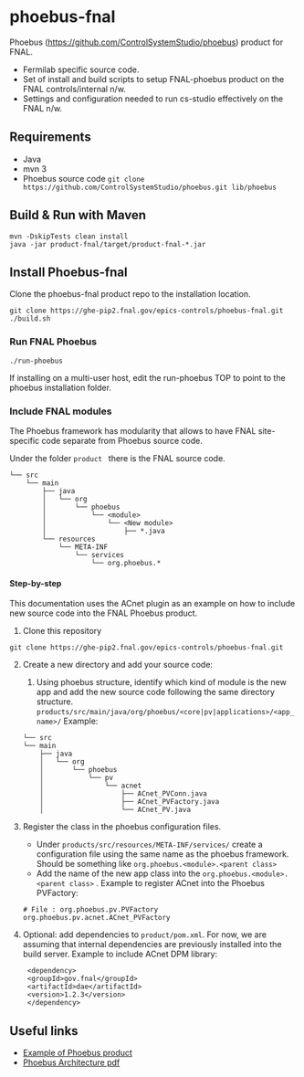 # phoebus-fnal
Phoebus (https://github.com/ControlSystemStudio/phoebus) product for FNAL.

- Fermilab specific source code.
- Set of install and build scripts to setup FNAL-phoebus product on the FNAL controls/internal n/w.
- Settings and configuration needed to run cs-studio effectively on the FNAL n/w.

## Requirements
- Java
- mvn 3
- Phoebus source code `git clone https://github.com/ControlSystemStudio/phoebus.git lib/phoebus`

## Build & Run with Maven
```
mvn -DskipTests clean install
java -jar product-fnal/target/product-fnal-*.jar
````

## Install Phoebus-fnal

Clone the phoebus-fnal product repo to the installation location.

```
git clone https://ghe-pip2.fnal.gov/epics-controls/phoebus-fnal.git
./build.sh
```

### Run FNAL Phoebus

```
./run-phoebus
```

If installing on a multi-user host, edit the run-phoebus TOP to point to the phoebus installation folder.  


### Include FNAL modules

The Phoebus framework has modularity that allows to have FNAL site-specific code separate from Phoebus source code.

Under the folder  `product ` there is the FNAL source code.


```
└── src
    └── main
        ├── java
        │   └── org
        │       └── phoebus
        │           └── <module>
        │               └── <New module>
        │                   ├── *.java
        └── resources
            └── META-INF
                └── services
                    └── org.phoebus.*

```

#### Step-by-step

This documentation uses the ACnet plugin as an example on how to include new source code into the FNAL Phoebus product.

1. Clone this repository
```
git clone https://ghe-pip2.fnal.gov/epics-controls/phoebus-fnal.git
```
2. Create a new directory and add your source code:
    1. Using phoebus structure, identify which kind of module is the new app and add the new source code following the same directory structure.
`products/src/main/java/org/phoebus/<core|pv|applications>/<app_name>/`
    Example:
    ```
    └── src
    └── main
        ├── java
        │   └── org
        │       └── phoebus
        │           └── pv
        │               └── acnet
        │                   ├── ACnet_PVConn.java
        │                   ├── ACnet_PVFactory.java
        │                   └── ACnet_PV.java
    ```
3. Register the class in the phoebus configuration files.
    - Under `products/src/resources/META-INF/services/` create a configuration file using the same name as the phoebus framework. Should be something like `org.phoebus.<module>.<parent class>`
    - Add the name of the new app class into the `org.phoebus.<module>.<parent class>` . 
    Example to register ACnet into the Phoebus PVFactory:
    ```
    # File : org.phoebus.pv.PVFactory
    org.phoebus.pv.acnet.ACnet_PVFactory
    ```

3. Optional: add dependencies to `product/pom.xml`. 
   For now, we are assuming that internal dependencies are previously installed into the build server.
   Example to include ACnet DPM library:
   ```
    <dependency>
    <groupId>gov.fnal</groupId>
    <artifactId>dae</artifactId>
    <version>1.2.3</version>
    </dependency>
   ```


## Useful links
- [Example of Phoebus product](https://github.com/ControlSystemStudio/phoebus/tree/master/phoebus-product)
- [Phoebus Architecture pdf](https://epics.anl.gov/meetings/2018-06/talks/06-14/AM/4.5-Phoebus-Architecture.pdf)
